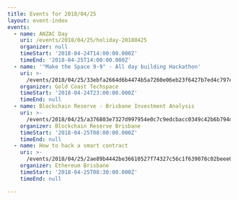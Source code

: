 ```yaml
---
title: Events for 2018/04/25
layout: event-index
events:
  - name: ANZAC Day
    uri: /events/2018/04/25/holiday-20180425
    organizer: null
    timeStart: '2018-04-24T14:00:00.000Z'
    timeEnd: '2018-04-25T14:00:00.000Z'
  - name: '"Make the Space 9-9" - All day building Hackathon'
    uri: >-
      /events/2018/04/25/33ebfa2664d6b4474b5a7260e06eb23f6427b7ed4c797ebbe5c556a43054fbb3
    organizer: Gold Coast Techspace
    timeStart: '2018-04-24T23:00:00.000Z'
    timeEnd: null
  - name: Blockchain Reserve - Brisbane Investment Analysis
    uri: >-
      /events/2018/04/25/a376803e7327d997954e0c7c9edcbacc0349c42b6b794d0eb94d5b8fd3f01037
    organizer: Blockchain Reserve Brisbane
    timeStart: '2018-04-25T08:00:00.000Z'
    timeEnd: null
  - name: How to hack a smart contract
    uri: >-
      /events/2018/04/25/2ae89b4442be36610527f74327c56c1f639078c02beee0c634f8788ce6cb576d
    organizer: Ethereum Brisbane
    timeStart: '2018-04-25T08:30:00.000Z'
    timeEnd: null

---
```

